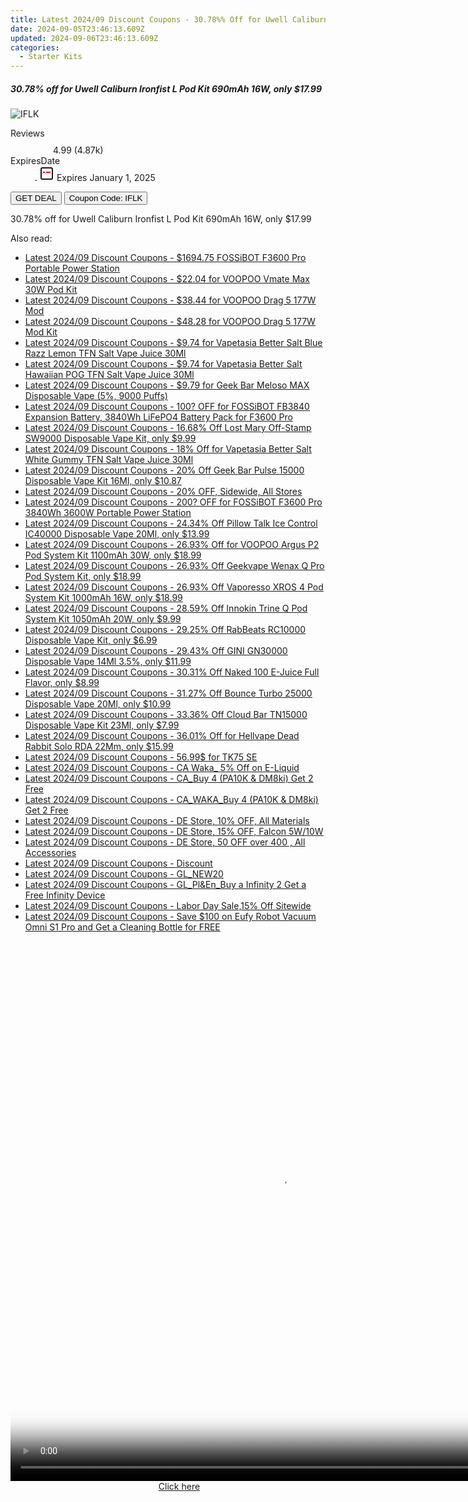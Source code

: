 ```yaml
---
title: Latest 2024/09 Discount Coupons - 30.78%% Off for Uwell Caliburn Ironfist L Pod Kit 690mAh 16W, only $17.99
date: 2024-09-05T23:46:13.609Z
updated: 2024-09-06T23:46:13.609Z
categories:
  - Starter Kits
---
```



<div class="max-w-4xl mx-auto grid grid-cols-1 lg:max-w-5xl lg:gap-x-20 lg:grid-cols-2">
  <div class="relative p-3 col-start-1 row-start-1 flex flex-col-reverse rounded-lg bg-gradient-to-t from-black/75 via-black/0 sm:bg-none sm:row-start-2 sm:p-0 lg:row-start-1">
    <h5 class="mt-1 text-lg font-semibold text-white sm:text-slate-900 md:text-2xl dark:sm:text-white">30.78% off for Uwell Caliburn Ironfist L Pod Kit 690mAh 16W, only $17.99</h5>
  </div>
  
  <div class="col-start-1 col-end-3 row-start-1 grid gap-4 sm:mb-6 sm:grid-cols-4 lg:col-start-2 lg:row-span-6 lg:row-end-6 lg:mb-0 lg:gap-6">
      <img src="https://static.shareasale.com/image/90958/deal/UwellCaliburnIronfistLPodKit690mAh16W.png" onClick="javascript:window.open(decodeURIComponent('https%3A%2F%2Fwww.shareasale.com%2Fu.cfm%3Fd%3D1021171%26m%3D90958%26u%3D4338022'), '_blank');void(0);" alt="IFLK" class="h-60 w-full rounded-lg object-cover sm:col-span-2 sm:h-52 lg:col-span-full" loading="lazy" />
    
  </div>
  <dl class="row-start-2 mt-4 flex items-center text-xs font-medium sm:row-start-3 sm:mt-1 md:mt-2.5 lg:row-start-2">
    <dt class="sr-only">Reviews</dt>
    <dd class="flex items-center text-indigo-600 dark:text-indigo-400">
      <svg width="24" height="24" fill="none" aria-hidden="true" class="mr-1 stroke-current dark:stroke-indigo-500">
        <path d="m12 5 2 5h5l-4 4 2.103 5L12 16l-5.103 3L9 14l-4-4h5l2-5Z" stroke-width="2" stroke-linecap="round" stroke-linejoin="round" />
      </svg>
      <span>4.99 <span class="font-normal text-slate-400">(4.87k)</span></span>
    </dd>
    <dt class="sr-only">ExpiresDate</dt>
    <dd class="flex items-center">
      <svg width="2" height="2" aria-hidden="true" fill="currentColor" class="mx-3 text-slate-300">
        <circle cx="1" cy="1" r="1" />
      </svg>
      <svg width="24" height="24" viewBox="0 0 24 24" fill="none" stroke="currentColor" stroke-width="2">
        <rect x="3" y="3" width="18" height="18" rx="2" fill="#fff" />
        <path d="M6 10L18 10" stroke="red" stroke-width="2" fill="none" />
        <path d="M10 6L10 18" stroke="#fff" stroke-width="2" fill="none" />
      </svg>
      Expires January 1, 2025    </dd>
  </dl>
  <div class="col-start-1 row-start-3 mt-4 self-center sm:col-start-2 sm:row-span-2 sm:row-start-2 sm:mt-0 lg:col-start-1 lg:row-start-3 lg:row-end-4 lg:mt-6">
    <button type="button" onClick="javascript:window.open(decodeURIComponent('https%3A%2F%2Fwww.shareasale.com%2Fu.cfm%3Fd%3D1021171%26m%3D90958%26u%3D4338022'), '_blank');void(0);" class="rounded-lg bg-red-600 px-3 py-2 text-sm font-medium leading-6 text-white">GET DEAL</button>
    <button type="button" onClick="javascript:window.open(decodeURIComponent('https%3A%2F%2Fwww.shareasale.com%2Fu.cfm%3Fd%3D1021171%26m%3D90958%26u%3D4338022'), '_blank');void(0);" class="border-dashed border-2 border-indigo-600 bg-green-100 text-sm leading-6 font-medium py-2 px-3 rounded-lg">Coupon Code: IFLK</button>
  </div>
  <p class="col-start-1 mt-4 text-sm leading-6 sm:col-span-2 lg:col-span-1 lg:row-start-4 lg:mt-6 dark:text-slate-400">
    30.78% off for Uwell Caliburn Ironfist L Pod Kit 690mAh 16W, only $17.99 
  </p>
</div>
<span class="atpl-alsoreadstyle">Also read:</span>
<div><ul>
<li><a href="https://coupons.techidaily.com/coupon-1228221-share-38812-sale/"><u>Latest 2024/09 Discount Coupons - $1694.75 FOSSiBOT F3600 Pro Portable Power Station</u></a></li>
<li><a href="https://coupons.techidaily.com/coupon-1228020-share-59344-sale/"><u>Latest 2024/09 Discount Coupons - $22.04 for VOOPOO Vmate Max 30W Pod Kit</u></a></li>
<li><a href="https://coupons.techidaily.com/coupon-1228117-share-59344-sale/"><u>Latest 2024/09 Discount Coupons - $38.44 for VOOPOO Drag 5 177W Mod</u></a></li>
<li><a href="https://coupons.techidaily.com/coupon-1228094-share-59344-sale/"><u>Latest 2024/09 Discount Coupons - $48.28 for VOOPOO Drag 5 177W Mod Kit</u></a></li>
<li><a href="https://coupons.techidaily.com/coupon-1227850-share-59344-sale/"><u>Latest 2024/09 Discount Coupons - $9.74 for Vapetasia Better Salt Blue Razz Lemon TFN Salt Vape Juice 30Ml</u></a></li>
<li><a href="https://coupons.techidaily.com/coupon-1227849-share-59344-sale/"><u>Latest 2024/09 Discount Coupons - $9.74 for Vapetasia Better Salt Hawaiian POG TFN Salt Vape Juice 30Ml</u></a></li>
<li><a href="https://coupons.techidaily.com/coupon-1080612-share-59344-sale/"><u>Latest 2024/09 Discount Coupons - $9.79 for Geek Bar Meloso MAX Disposable Vape (5%, 9000 Puffs)</u></a></li>
<li><a href="https://coupons.techidaily.com/coupon-1227829-share-77450-sale/"><u>Latest 2024/09 Discount Coupons - 100? OFF for FOSSiBOT FB3840 Expansion Battery, 3840Wh LiFePO4 Battery Pack for F3600 Pro</u></a></li>
<li><a href="https://coupons.techidaily.com/coupon-1086968-share-90958-sale/"><u>Latest 2024/09 Discount Coupons - 16.68% Off Lost Mary Off-Stamp SW9000 Disposable Vape Kit, only $9.99</u></a></li>
<li><a href="https://coupons.techidaily.com/coupon-1227845-share-59344-sale/"><u>Latest 2024/09 Discount Coupons - 18% Off for Vapetasia Better Salt White Gummy TFN Salt Vape Juice 30Ml</u></a></li>
<li><a href="https://coupons.techidaily.com/coupon-1065605-share-90958-sale/"><u>Latest 2024/09 Discount Coupons - 20% Off Geek Bar Pulse 15000 Disposable Vape Kit 16Ml, only $10.87</u></a></li>
<li><a href="https://coupons.techidaily.com/coupon-1227817-share-150021-sale/"><u>Latest 2024/09 Discount Coupons - 20% OFF, Sidewide, All Stores</u></a></li>
<li><a href="https://coupons.techidaily.com/coupon-1227828-share-77450-sale/"><u>Latest 2024/09 Discount Coupons - 200? OFF for FOSSiBOT F3600 Pro 3840Wh 3600W Portable Power Station</u></a></li>
<li><a href="https://coupons.techidaily.com/coupon-1228403-share-90958-sale/"><u>Latest 2024/09 Discount Coupons - 24.34% Off Pillow Talk Ice Control IC40000 Disposable Vape 20Ml, only $13.99</u></a></li>
<li><a href="https://coupons.techidaily.com/coupon-1097106-share-90958-sale/"><u>Latest 2024/09 Discount Coupons - 26.93% Off for VOOPOO Argus P2 Pod System Kit 1100mAh 30W, only $18.99</u></a></li>
<li><a href="https://coupons.techidaily.com/coupon-1228182-share-90958-sale/"><u>Latest 2024/09 Discount Coupons - 26.93% Off Geekvape Wenax Q Pro Pod System Kit, only $18.99</u></a></li>
<li><a href="https://coupons.techidaily.com/coupon-1106332-share-90958-sale/"><u>Latest 2024/09 Discount Coupons - 26.93% Off Vaporesso XROS 4 Pod System Kit 1000mAh 16W, only $18.99</u></a></li>
<li><a href="https://coupons.techidaily.com/coupon-1228185-share-90958-sale/"><u>Latest 2024/09 Discount Coupons - 28.59% Off Innokin Trine Q Pod System Kit 1050mAh 20W, only $9.99</u></a></li>
<li><a href="https://coupons.techidaily.com/coupon-1064927-share-90958-sale/"><u>Latest 2024/09 Discount Coupons - 29.25% Off RabBeats RC10000 Disposable Vape Kit, only $6.99</u></a></li>
<li><a href="https://coupons.techidaily.com/coupon-1228401-share-90958-sale/"><u>Latest 2024/09 Discount Coupons - 29.43% Off GINI GN30000 Disposable Vape 14Ml 3.5%, only $11.99</u></a></li>
<li><a href="https://coupons.techidaily.com/coupon-1227833-share-90958-sale/"><u>Latest 2024/09 Discount Coupons - 30.31% Off Naked 100 E-Juice Full Flavor, only $8.99</u></a></li>
<li><a href="https://coupons.techidaily.com/coupon-1228402-share-90958-sale/"><u>Latest 2024/09 Discount Coupons - 31.27% Off Bounce Turbo 25000 Disposable Vape 20Ml, only $10.99</u></a></li>
<li><a href="https://coupons.techidaily.com/coupon-1103109-share-90958-sale/"><u>Latest 2024/09 Discount Coupons - 33.36% Off Cloud Bar TN15000 Disposable Vape Kit 23Ml, only $7.99</u></a></li>
<li><a href="https://coupons.techidaily.com/coupon-988889-share-90958-sale/"><u>Latest 2024/09 Discount Coupons - 36.01% Off for Hellvape Dead Rabbit Solo RDA 22Mm, only $15.99</u></a></li>
<li><a href="https://coupons.techidaily.com/coupon-1228340-share-147961-sale/"><u>Latest 2024/09 Discount Coupons - 56.99$ for TK75 SE</u></a></li>
<li><a href="https://coupons.techidaily.com/coupon-1123042-share-92020-sale/"><u>Latest 2024/09 Discount Coupons - CA Waka_ 5% Off on E-Liquid</u></a></li>
<li><a href="https://coupons.techidaily.com/coupon-1225731-share-92020-sale/"><u>Latest 2024/09 Discount Coupons - CA_Buy 4 (PA10K & DM8ki) Get 2 Free</u></a></li>
<li><a href="https://coupons.techidaily.com/coupon-1225732-share-92020-sale/"><u>Latest 2024/09 Discount Coupons - CA_WAKA_Buy 4 (PA10K & DM8ki) Get 2 Free</u></a></li>
<li><a href="https://coupons.techidaily.com/coupon-1228561-share-150021-sale/"><u>Latest 2024/09 Discount Coupons - DE Store, 10% OFF, All Materials</u></a></li>
<li><a href="https://coupons.techidaily.com/coupon-1228560-share-150021-sale/"><u>Latest 2024/09 Discount Coupons - DE Store, 15% OFF, Falcon 5W/10W</u></a></li>
<li><a href="https://coupons.techidaily.com/coupon-1228562-share-150021-sale/"><u>Latest 2024/09 Discount Coupons - DE Store, 50 OFF over 400 , All Accessories</u></a></li>
<li><a href="https://coupons.techidaily.com/coupon-1155738-share-157785-sale/"><u>Latest 2024/09 Discount Coupons - Discount</u></a></li>
<li><a href="https://coupons.techidaily.com/coupon-1227821-share-92020-sale/"><u>Latest 2024/09 Discount Coupons - GL_NEW20</u></a></li>
<li><a href="https://coupons.techidaily.com/coupon-1120725-share-92020-sale/"><u>Latest 2024/09 Discount Coupons - GL_Pl&En_Buy a Infinity 2 Get a Free Infinity Device</u></a></li>
<li><a href="https://coupons.techidaily.com/coupon-1228191-share-77287-sale/"><u>Latest 2024/09 Discount Coupons - Labor Day Sale,15% Off Sitewide</u></a></li>
<li><a href="https://coupons.techidaily.com/coupon-1228463-share-115200-sale/"><u>Latest 2024/09 Discount Coupons - Save $100 on Eufy Robot Vacuum Omni S1 Pro and Get a Cleaning Bottle for FREE</u></a></li>
</ul></div>

<ins class="adsbygoogle"
      style="display:block"
      data-ad-client="ca-pub-7571918770474297"
      data-ad-slot="8358498916"
      data-ad-format="auto"
      data-full-width-responsive="true"></ins>
<!-- affiliate ads begin -->
<span id="1484963">
					<video width="864" height="864" style="cursor:pointer"
           poster="//a.impactradius-go.com/display-clicktoplayimage/1484963.png"
           onclick="if(!this.playClicked){this.play();this.setAttribute('controls',true);this.playClicked=true;}">
	   <source src="//a.impactradius-go.com/display-ad/16446-1484963">
	   <img src="//a.impactradius-go.com/display-clicktoplayimage/1484963.png" style="border: none; height: 100%; width: 100%; object-fit: contain">
	</video>
	<div style="width:540px;text-align:center"><a href="javascript:window.open(decodeURIComponent('https%3A%2F%2Flaganoo.pxf.io%2Fc%2F5597632%2F1484963%2F16446'), '_blank');void(0);">Click here</a></div>
</span>
<img height="0" width="0" src="https://imp.pxf.io/i/5597632/1484963/16446" style="position:absolute;visibility:hidden;" border="0" />
<!-- affiliate ads end -->